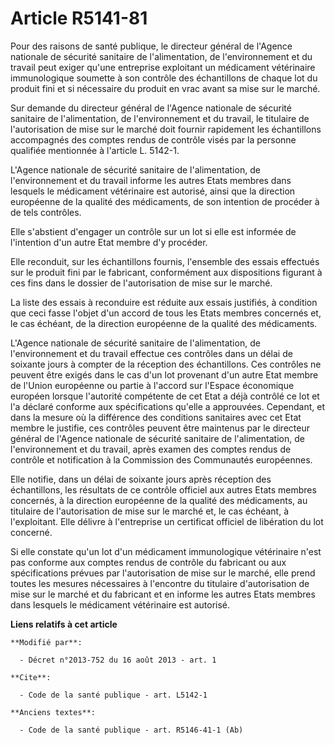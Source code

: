 # Article R5141-81

Pour des raisons de santé publique, le directeur général de l'Agence nationale de sécurité sanitaire de l'alimentation, de
l'environnement et du travail peut exiger qu'une entreprise exploitant un médicament vétérinaire immunologique soumette à son
contrôle des échantillons de chaque lot du produit fini et si nécessaire du produit en vrac avant sa mise sur le marché. 

Sur demande du directeur général de l'Agence nationale de sécurité sanitaire de l'alimentation, de l'environnement et du
travail, le titulaire de l'autorisation de mise sur le marché doit fournir rapidement les échantillons accompagnés des
comptes rendus de contrôle visés par la personne qualifiée mentionnée à l'article L. 5142-1. 

L'Agence nationale de sécurité sanitaire de l'alimentation, de l'environnement et du travail informe les autres Etats membres
dans lesquels le médicament vétérinaire est autorisé, ainsi que la direction européenne de la qualité des médicaments, de son
intention de procéder à de tels contrôles. 

Elle s'abstient d'engager un contrôle sur un lot si elle est informée de l'intention d'un autre Etat membre d'y procéder. 

Elle reconduit, sur les échantillons fournis, l'ensemble des essais effectués sur le produit fini par le fabricant,
conformément aux dispositions figurant à ces fins dans le dossier de l'autorisation de mise sur le marché. 

La liste des essais à reconduire est réduite aux essais justifiés, à condition que ceci fasse l'objet d'un accord de tous les
Etats membres concernés et, le cas échéant, de la direction européenne de la qualité des médicaments. 

L'Agence nationale de sécurité sanitaire de l'alimentation, de l'environnement et du travail effectue ces contrôles dans un
délai de soixante jours à compter de la réception des échantillons. Ces contrôles ne peuvent être exigés dans le cas d'un lot
provenant d'un autre Etat membre de  l'Union européenne ou partie à l'accord sur l'Espace économique européen lorsque
l'autorité compétente de cet Etat a déjà contrôlé ce lot et l'a déclaré conforme aux spécifications qu'elle a approuvées.
Cependant, et dans la mesure où la différence des conditions sanitaires avec cet Etat membre le justifie, ces contrôles
peuvent être maintenus par le directeur général de l'Agence nationale de sécurité sanitaire de l'alimentation, de
l'environnement et du travail, après examen des comptes rendus de contrôle et notification à la Commission des Communautés
européennes. 

Elle notifie, dans un délai de soixante jours après réception des échantillons, les résultats de ce contrôle officiel aux
autres Etats membres concernés, à la direction européenne de la qualité des médicaments, au titulaire de l'autorisation de
mise sur le marché et, le cas échéant, à l'exploitant. Elle délivre à l'entreprise un certificat officiel de libération du
lot concerné. 

Si elle constate qu'un lot d'un médicament immunologique vétérinaire n'est pas conforme aux comptes rendus de contrôle du
fabricant ou aux spécifications prévues par l'autorisation de mise sur le marché, elle prend toutes les mesures nécessaires à
l'encontre du titulaire d'autorisation de mise sur le marché et du fabricant et en informe les autres Etats membres dans
lesquels le médicament vétérinaire est autorisé.

**Liens relatifs à cet article**

	**Modifié par**:

	  - Décret n°2013-752 du 16 août 2013 - art. 1

	**Cite**:

	  - Code de la santé publique - art. L5142-1

	**Anciens textes**:

	  - Code de la santé publique - art. R5146-41-1 (Ab)
